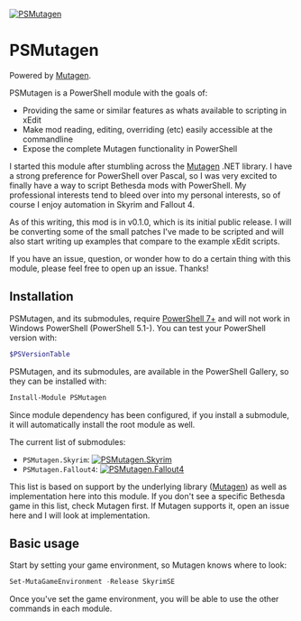 [![PSMutagen](https://img.shields.io/powershellgallery/v/PSMutagen.svg?style=flat-square&label=PSMutagen "PSMutagen")](https://www.powershellgallery.com/packages/PSMutagen/)

# PSMutagen

Powered by [Mutagen](https://github.com/Mutagen-Modding/Mutagen).

PSMutagen is a PowerShell module with the goals of:

- Providing the same or similar features as whats available to scripting in xEdit
- Make mod reading, editing, overriding (etc) easily accessible at the commandline
- Expose the complete Mutagen functionality in PowerShell

I started this module after stumbling across the [Mutagen](https://github.com/Mutagen-Modding/Mutagen) .NET library. I have a strong preference for PowerShell over Pascal, so I was very excited to finally have a way to script Bethesda mods with PowerShell. My professional interests tend to bleed over into my personal interests, so of course I enjoy automation in Skyrim and Fallout 4.

As of this writing, this mod is in v0.1.0, which is its initial public release. I will be converting some of the small patches I've made to be scripted and will also start writing up examples that compare to the example xEdit scripts.

If you have an issue, question, or wonder how to do a certain thing with this module, please feel free to open up an issue. Thanks!

## Installation

PSMutagen, and its submodules, require [PowerShell 7+](https://github.com/powershell/powershell/releases) and will not work in Windows PowerShell (PowerShell 5.1-). You can test your PowerShell version with:

```powershell
$PSVersionTable
```

PSMutagen, and its submodules, are available in the PowerShell Gallery, so they can be installed with:

```powershell
Install-Module PSMutagen
```

Since module dependency has been configured, if you install a submodule, it will automatically install the root module as well.

The current list of submodules:

- `PSMutagen.Skyrim`: [![PSMutagen.Skyrim](https://img.shields.io/powershellgallery/v/PSMutagen.Skyrim.svg?style=flat-square&label=PSMutagen.Skyrim "PSMutagen.Skyrim")](https://www.powershellgallery.com/packages/PSMutagen.Skyrim/)
- `PSMutagen.Fallout4`: [![PSMutagen.Fallout4](https://img.shields.io/powershellgallery/v/PSMutagen.Fallout4.svg?style=flat-square&label=PSMutagen.Fallout4 "PSMutagen.Fallout4")](https://www.powershellgallery.com/packages/PSMutagen.Fallout4/)

This list is based on support by the underlying library ([Mutagen](https://github.com/Mutagen-Modding/Mutagen)) as well as implementation here into this module. If you don't see a specific Bethesda game in this list, check Mutagen first. If Mutagen supports it, open an issue here and I will look at implementation.

## Basic usage

Start by setting your game environment, so Mutagen knows where to look:

```powershell
Set-MutaGameEnvironment -Release SkyrimSE
```

Once you've set the game environment, you will be able to use the other commands in each module.